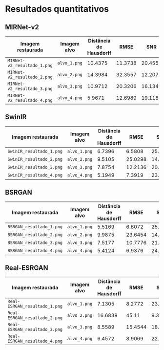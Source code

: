 # Resultados quantitativos
## MIRNet-v2
| Imagem restaurada | Imagem alvo | Distância de Hausdorff | RMSE | SNR | PSNR | SSIM |
| ----------- | ----------- | ----------- | ----------- | ----------- | ----------- | ----------- |
| `MIRNet-v2_resultado_1.png` | `alvo_1.png` | 10.4375 | 11.3738 | 20.4559 | 32.2411 | 0.8555 |
| `MIRNet-v2_resultado_2.png` | `alvo_2.png` | 14.3984 | 32.3557 | 12.2071 | 28.4776 | 0.4319 |
| `MIRNet-v2_resultado_3.png` | `alvo_3.png` | 10.9712 | 20.3206 | 16.1346 | 30.7857 | 0.7273 |
| `MIRNet-v2_resultado_4.png` | `alvo_4.png` | 5.9671 | 12.6989 | 19.118 | 31.225 | 0.7787 |

## SwinIR
| Imagem restaurada | Imagem alvo | Distância de Hausdorff | RMSE | SNR | PSNR | SSIM |
| ----------- | ----------- | ----------- | ----------- | ----------- | ----------- | ----------- |
| `SwinIR_resultado_1.png` | `alvo_1.png` | 6.7396 | 6.5808 | 25.2084 | 33.8867 | 0.8919 |
| `SwinIR_resultado_2.png` | `alvo_2.png` | 9.5105 | 25.0298 | 14.437 | 28.6577 | 0.6977 |
| `SwinIR_resultado_3.png` | `alvo_3.png` | 7.8754 | 12.2136 | 20.5564 | 32.0 | 0.8161 |
| `SwinIR_resultado_4.png` | `alvo_4.png` | 5.1949 | 7.3919 | 23.8183 | 33.2493 | 0.8383 |

## BSRGAN
| Imagem restaurada | Imagem alvo | Distância de Hausdorff | RMSE | SNR | PSNR | SSIM |
| ----------- | ----------- | ----------- | ----------- | ----------- | ----------- | ----------- |
| `BSRGAN_resultado_1.png` | `alvo_1.png` | 5.5169 | 6.6072 | 25.1737 | 33.8028 | 0.8788 |
| `BSRGAN_resultado_2.png` | `alvo_2.png` | 9.9875 | 23.6454 | 14.9312 | 28.7976 | 0.7142 |
| `BSRGAN_resultado_3.png` | `alvo_3.png` | 7.5177 | 10.7776 | 21.6428 | 32.3034 | 0.8135 |
| `BSRGAN_resultado_4.png` | `alvo_4.png` | 5.4124 | 6.9376 | 24.3691 | 33.3878 | 0.8427 |

## Real-ESRGAN
| Imagem restaurada | Imagem alvo | Distância de Hausdorff | RMSE | SNR | PSNR | SSIM |
| ----------- | ----------- | ----------- | ----------- | ----------- | ----------- | ----------- |
| `Real-ESRGAN_resultado_1.png` | `alvo_1.png` | 7.1305 | 8.2772 | 23.2163 | 33.0694 | 0.8827 |
| `Real-ESRGAN_resultado_2.png` | `alvo_2.png` | 16.6839 | 45.11 | 9.3207 | 28.1676 | 0.5836 |
| `Real-ESRGAN_resultado_3.png` | `alvo_3.png` | 8.5589 | 15.4544 | 18.5123 | 31.046 | 0.7911 |
| `Real-ESRGAN_resultado_4.png` | `alvo_4.png` | 6.4572 | 8.9069 | 22.1989 | 31.734 | 0.8363 |